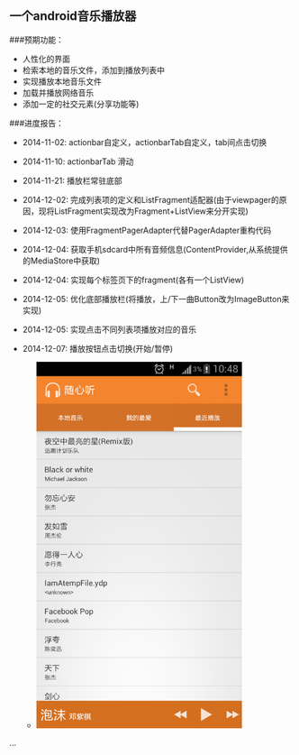 一个android音乐播放器
---
###预期功能：

- 人性化的界面
- 检索本地的音乐文件，添加到播放列表中
- 实现播放本地音乐文件
- 加载并播放网络音乐
- 添加一定的社交元素(分享功能等)

###进度报告：

- 2014-11-02: actionbar自定义，actionbarTab自定义，tab间点击切换
- 2014-11-10: actionbarTab 滑动
- 2014-11-21: 播放栏常驻底部
- 2014-12-02: 完成列表项的定义和ListFragment适配器(由于viewpager的原因，现将ListFragment实现改为Fragment+ListView来分开实现)
- 2014-12-03: 使用FragmentPagerAdapter代替PagerAdapter重构代码
- 2014-12-04: 获取手机sdcard中所有音频信息(ContentProvider,从系统提供的MediaStore中获取)
- 2014-12-04: 实现每个标签页下的fragment(各有一个ListView)
- 2014-12-05: 优化底部播放栏(将播放，上/下一曲Button改为ImageButton来实现)
- 2014-12-05: 实现点击不同列表项播放对应的音乐
- 2014-12-07: 播放按钮点击切换(开始/暂停)

    - <img src="./image/overview1.png" height="650"/>

...
